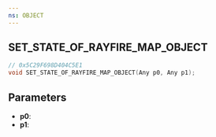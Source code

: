 ```yaml
---
ns: OBJECT
---
```

## SET_STATE_OF_RAYFIRE_MAP_OBJECT

```c
// 0x5C29F698D404C5E1
void SET_STATE_OF_RAYFIRE_MAP_OBJECT(Any p0, Any p1);
```

## Parameters
* **p0**:
* **p1**:
